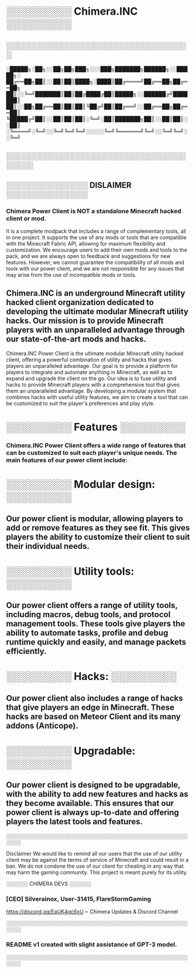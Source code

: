 # ░░░░░░░░░ Chimera.INC ░░░░░░░░░

## ░░░░░░░░░░░░░░░░░░░░░░░░░░░░░░░░░░

░█████╗░██╗░░██╗██╗███╗░░░███╗███████╗██████╗░░█████╗░
██╔══██╗██║░░██║██║████╗░████║██╔════╝██╔══██╗██╔══██╗
██║░░╚═╝███████║██║██╔████╔██║█████╗░░██████╔╝███████║
██║░░██╗██╔══██║██║██║╚██╔╝██║██╔══╝░░██╔══██╗██╔══██║
╚█████╔╝██║░░██║██║██║░╚═╝░██║███████╗██║░░██║██║░░██║
░╚════╝░╚═╝░░╚═╝╚═╝╚═╝░░░░░╚═╝╚══════╝╚═╝░░╚═╝╚═╝░░╚═╝

## ░░░░░░░░░░░░░░░░░░░░░░░░░░░░░░░░░░░░░░

## ░░░░░░░░░░░░░░░ DISLAIMER ░░░░░░░░░░░░░░░

### Chimera Power Client is NOT a standalone Minecraft hacked client or mod.

It is a complete modpack that includes a range of complementary tools, all in one project.
It supports the use of any mods or tools that are compatible with the Minecraft Fabric API, allowing for maximum flexibility and customization. 
We encourage users to add their own mods and tools to the pack, and we are always open to feedback and suggestions for new features. However, we cannot guarantee the compatibility of all mods and tools with our power client, and we are not responsible for any issues that may arise from the use of incompatible mods or tools.

## Chimera.INC is an underground Minecraft utility hacked client organization dedicated to developing the ultimate modular Minecraft utility hacks. Our mission is to provide Minecraft players with an unparalleled advantage through our state-of-the-art mods and hacks.

Chimera.INC Power Client is the ultimate modular Minecraft utility hacked client, offering a powerful combination of utility and hacks that gives players an unparalleled advantage. Our goal is to provide a platform for players to integrate and automate anything in Minecraft, as well as to expand and upgrade the client on the go.
Our idea is to fuse utility and hacks to provide Minecraft players with a comprehensive tool that gives them an unparalleled advantage. By developing a modular system that combines hacks with useful utility features, we aim to create a tool that can be customized to suit the player's preferences and play style.

# ░░░░░░░░░ Features ░░░░░░░░░
### Chimera.INC Power Client offers a wide range of features that can be customized to suit each player's unique needs. The main features of our power client include:

# ░░░░░░░░░ Modular design: ░░░░░░░░░
## Our power client is modular, allowing players to add or remove features as they see fit. This gives players the ability to customize their client to suit their individual needs.

# ░░░░░░░░░ Utility tools: ░░░░░░░░░
## Our power client offers a range of utility tools, including macros, debug tools, and protocol management tools. These tools give players the ability to automate tasks, profile and debug runtime quickly and easily, and manage packets efficiently.

# ░░░░░░░░░ Hacks: ░░░░░░░░░
## Our power client also includes a range of hacks that give players an edge in Minecraft. These hacks are based on Meteor Client and its many addons (Anticope).

# ░░░░░░░░░ Upgradable: ░░░░░░░░░
## Our power client is designed to be upgradable, with the ability to add new features and hacks as they become available. This ensures that our power client is always up-to-date and offering players the latest tools and features.

░░░░░░░░░░░░░░░░░░░░░░░░░░░░░░░░░░░░░░░░░░░░░░░░░░░░░░

Disclaimer
We would like to remind all our users that the use of our utility client may be against the terms of service of Minecraft and could result in a ban. We do not condone the use of our client for cheating in any way that may harm the gaming community.
This project is meant purely for its utility.

░░░░░░ CHIMERA DEVS ░░░░░░
### [CEO] Silverainox, User-31415, FlareStormGaming

https://discord.gg/EaUK4qc6xU ~ Chimera Updates & Discord Channel

░░░░░░░░░░░░░░░░░░░░░░░░░░░░░░░░░░░░░░░░░░░░░░░░░░░░░░

### README v1 created with slight assistance of GPT-3 model.

░░░░░░░░░░░░░░░░░░░░░░░░░░░░░░░░░░░░░░░░░░░░░░░░░░░░░░
